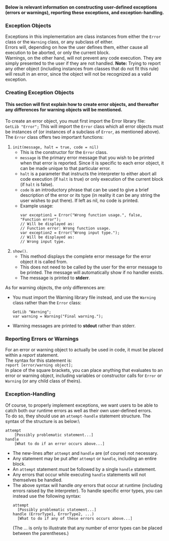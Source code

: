 #### Below is relevant information on constructing user-defined exceptions (errors or warnings), reporting these exceptions, and exception-handling.

### Exception Objects
Exceptions in this implementation are class instances from either the ```Error``` class or the ```Warning``` class, or any subclass of either.\
Errors will, depending on how the user defines them, either cause all execution to be aborted, or only the current block.\
Warnings, on the other hand, will not prevent any code execution. They are simply presented to the user if they are not handled.
**Note:** Trying to report any other object (including instances from classes that do not fit this rule) will result in an error, since the object will not be recognized as a valid exception.

### Creating Exception Objects
#### This section will first explain how to create error objects, and thereafter any differences for warning objects will be mentioned.

To create an error object, you must first import the Error library file:\
```GetLib "Error";```
This will import the ```Error``` class which all error objects must be instances of (or instances of a subclass of ```Error```, as mentioned above).\
The ```Error``` class offers two important functions:
1. ```init(message, halt = true, code = nil)```
   * This is the constructor for the ```Error``` class.
   * ```message``` is the primary error message that you wish to be printed when that error is reported. Since it is specific to each error object, it can be made unique to that particular error.
   * ```halt``` is a parameter that instructs the interpreter to either abort all code execution (if ```halt``` is true) or only execution of the current block (if ```halt``` is false).
   * ```code``` is an introductory phrase that can be used to give a brief description of the error or its type (in reality it can be any string the user wishes to put there). If left as nil, no code is printed.
   * Example usage:
     ```
     var exception1 = Error("Wrong function usage.", false, "Function error");
     // Will be displayed as:
     // Function error: Wrong function usage.
     var exception2 = Error("Wrong input type.");
     // Will be displayed as:
     // Wrong input type.
     ```
2. ```show()```.
   * This method displays the complete error message for the error object it is called from.
   * This does not need to be called by the user for the error message to be printed. The message will automatically show if no handler exists.
   * The message is printed to **stderr**.

As for warning objects, the only differences are:
* You must import the Warning library file instead, and use the ```Warning``` class rather than the ```Error``` class:
  ```
  GetLib "Warning";
  var warning = Warning("Final warning.");
  ```
* Warning messages are printed to **stdout** rather than stderr.

### Reporting Errors or Warnings
For an error or warning object to actually be used in code, it must be placed within a *report* statement.\
The syntax for this statement is:\
```report [error/warning object];```\
In place of the square brackets, you can place anything that evaluates to an error or warning object, including variables or constructor calls for ```Error``` or ```Warning``` (or any child class of theirs).

### Exception-Handling
Of course, to properly implement exceptions, we want users to be able to catch both our runtime errors as well as their own user-defined errors.\
To do so, they should use an ```attempt-handle``` statement structure. The syntax of the structure is as below:\
```
attempt
    [Possibly problematic statement...]
handle
    [What to do if an error occurs above...]
```
* The new-lines after ```attempt``` and ```handle``` are (of course) not necessary.
* Any statement may be put after ```attempt``` or ```handle```, including an entire block.
* An ```attempt``` statement *must* be followed by a single ```handle``` statement.
* Any errors that occur while executing ```handle``` statements will not themselves be handled.
* The above syntax will handle *any* errors that occur at runtime (including errors raised by the interpreter). To handle specific error types, you can instead use the following syntax:
  ```
  attempt
    [Possibly problematic statement...]
  handle (ErrorType1, ErrorType2, ...)
    [What to do if any of these errors occurs above...]
  ```
  (The ... is only to illustrate that any number of error types can be placed between the parentheses.)